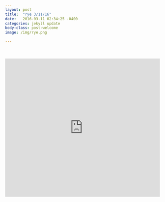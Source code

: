 ```yaml
---
layout: post
title:  "rye 3/11/16"
date:   2016-03-11 02:34:25 -0400
categories: jekyll update
body-class: post-welcome
image: /img/rye.png

---
```

<br>
<br>
<iframe width="100%" height="450" scrolling="no" frameborder="no" src="https://w.soundcloud.com/player/?url=https%3A//api.soundcloud.com/tracks/251595004&amp;auto_play=false&amp;hide_related=false&amp;show_comments=true&amp;show_user=true&amp;show_reposts=false&amp;visual=true"></iframe>
